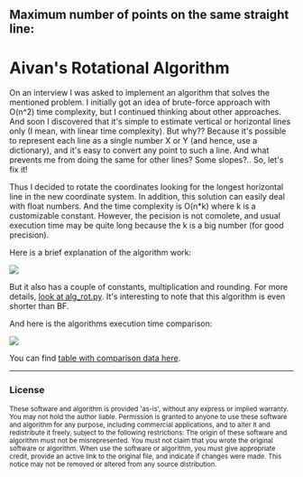## Maximum number of points on the same straight line:

# Aivan's Rotational Algorithm

On an interview I was asked to implement an algorithm that solves the mentioned problem.
I initially got an idea of brute-force approach with O(n^2) time complexity,
but I continued thinking about other approaches.
And soon I discovered that it's simple to estimate vertical or horizontal lines only
(I mean, with linear time complexity). But why??
Because it's possible to represent each line as a single number X or Y
(and hence, use a dictionary), and it's easy to convert any point to such a line.
And what prevents me from doing the same for other lines? Some slopes?.. So, let's fix it!

Thus I decided to rotate the coordinates
looking for the longest horizontal line in the new coordinate system.
In addition, this solution can easily deal with float numbers.
And the time complexity is O(n&ast;k) where k is a customizable constant.
However, the pecision is not comolete, and usual execution time
may be quite long because the k is a big number (for good precision).

Here is a brief explanation of the algorithm work:

![](http://www.aivanf.com/static/ara-anim.gif)

But it also has a couple of constants, multiplication and rounding.
For more details, [look at alg_rot.py](https://github.com/AivanF/mnp/blob/master/alg_rot.py).
It's interesting to note that this algorithm is even shorter than BF.

And here is the algorithms execution time comparison:

![](http://www.aivanf.com/static/ara-compar.png)

You can find [table with comparison data here](https://docs.google.com/spreadsheets/d/1Ft2AJa6drz5LUbDykeMNnaE4_z82rnEwh9o5mTtzxqc/edit?usp=sharing).

---

### License

<sub>
These software and algorithm is provided 'as-is', without any express or implied warranty.
You may not hold the author liable.
</sub>

<sub>
Permission is granted to anyone to use these software and algorithm for any purpose,
including commercial applications, and to alter it and redistribute it freely,
subject to the following restrictions:
</sub>

<sub>
The origin of these software and algorithm must not be misrepresented. You must not claim
that you wrote the original software or algorithm. When use the software or algorithm, you must give
appropriate credit, provide an active link to the original file, and indicate if changes were made.
This notice may not be removed or altered from any source distribution.
</sub>
